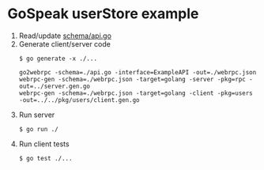 # GoSpeak userStore example

1. Read/update [schema/api.go](./schema/api.go)
2. Generate client/server code
    ```
    $ go generate -x ./...

    go2webrpc -schema=./api.go -interface=ExampleAPI -out=./webrpc.json
    webrpc-gen -schema=./webrpc.json -target=golang -server -pkg=rpc -out=../server.gen.go
    webrpc-gen -schema=./webrpc.json -target=golang -client -pkg=users -out=../../pkg/users/client.gen.go
    ```
3. Run server
    ```
    $ go run ./
    ```
4. Run client tests
    ```
    $ go test ./...
    ```